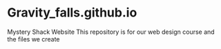# Gravity_falls.github.io
Mystery Shack Website
This repository is for our web design course and the files we create
